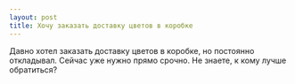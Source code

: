 ```yaml
---
layout: post 
title: Хочу заказать доставку цветов в коробке 
--- 
```

Давно хотел заказать доставку цветов в коробке, но постоянно откладывал. Сейчас уже нужно прямо срочно. Не знаете, к кому лучше обратиться?